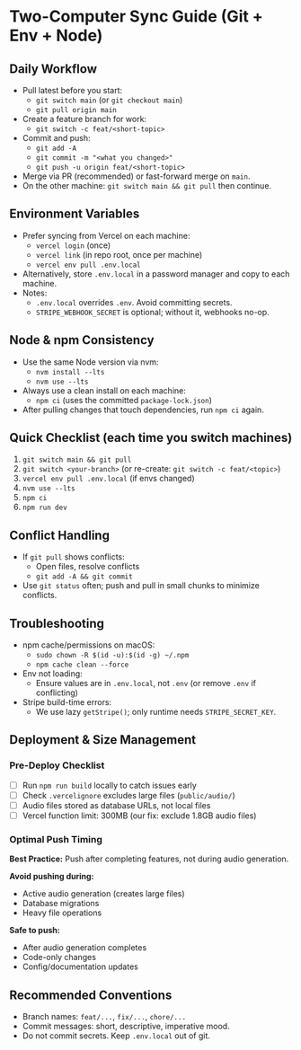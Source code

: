 # Two-Computer Sync Guide (Git + Env + Node)

## Daily Workflow
- Pull latest before you start:
  - `git switch main` (or `git checkout main`)
  - `git pull origin main`
- Create a feature branch for work:
  - `git switch -c feat/<short-topic>`
- Commit and push:
  - `git add -A`
  - `git commit -m "<what you changed>"`
  - `git push -u origin feat/<short-topic>`
- Merge via PR (recommended) or fast-forward merge on `main`.
- On the other machine: `git switch main && git pull` then continue.

## Environment Variables
- Prefer syncing from Vercel on each machine:
  - `vercel login` (once)
  - `vercel link` (in repo root, once per machine)
  - `vercel env pull .env.local`
- Alternatively, store `.env.local` in a password manager and copy to each machine.
- Notes:
  - `.env.local` overrides `.env`. Avoid committing secrets.
  - `STRIPE_WEBHOOK_SECRET` is optional; without it, webhooks no-op.

## Node & npm Consistency
- Use the same Node version via nvm:
  - `nvm install --lts`
  - `nvm use --lts`
- Always use a clean install on each machine:
  - `npm ci` (uses the committed `package-lock.json`)
- After pulling changes that touch dependencies, run `npm ci` again.

## Quick Checklist (each time you switch machines)
1. `git switch main && git pull`
2. `git switch <your-branch>` (or re-create: `git switch -c feat/<topic>`)
3. `vercel env pull .env.local` (if envs changed)
4. `nvm use --lts`
5. `npm ci`
6. `npm run dev`

## Conflict Handling
- If `git pull` shows conflicts:
  - Open files, resolve conflicts
  - `git add -A && git commit`
- Use `git status` often; push and pull in small chunks to minimize conflicts.

## Troubleshooting
- npm cache/permissions on macOS:
  - `sudo chown -R $(id -u):$(id -g) ~/.npm`
  - `npm cache clean --force`
- Env not loading:
  - Ensure values are in `.env.local`, not `.env` (or remove `.env` if conflicting)
- Stripe build-time errors:
  - We use lazy `getStripe()`; only runtime needs `STRIPE_SECRET_KEY`.

## Deployment & Size Management
### Pre-Deploy Checklist
- [ ] Run `npm run build` locally to catch issues early
- [ ] Check `.vercelignore` excludes large files (`public/audio/`)
- [ ] Audio files stored as database URLs, not local files
- [ ] Vercel function limit: 300MB (our fix: exclude 1.8GB audio files)

### Optimal Push Timing
**Best Practice:** Push after completing features, not during audio generation.

**Avoid pushing during:**
- Active audio generation (creates large files)
- Database migrations
- Heavy file operations

**Safe to push:**
- After audio generation completes
- Code-only changes
- Config/documentation updates

## Recommended Conventions
- Branch names: `feat/...`, `fix/...`, `chore/...`
- Commit messages: short, descriptive, imperative mood.
- Do not commit secrets. Keep `.env.local` out of git. 